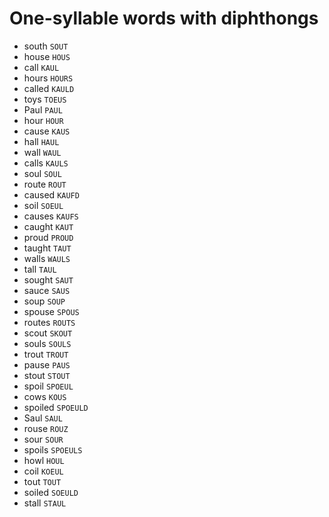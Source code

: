 # One-syllable words with diphthongs

* south `SOUT`
* house `HOUS`
* call `KAUL`
* hours `HOURS`
* called `KAULD`
* toys `TOEUS`
* Paul `PAUL`
* hour `HOUR`
* cause `KAUS`
* hall `HAUL`
* wall `WAUL`
* calls `KAULS`
* soul `SOUL`
* route `ROUT`
* caused `KAUFD`
* soil `SOEUL`
* causes `KAUFS`
* caught `KAUT`
* proud `PROUD`
* taught `TAUT`
* walls `WAULS`
* tall `TAUL`
* sought `SAUT`
* sauce `SAUS`
* soup `SOUP`
* spouse `SPOUS`
* routes `ROUTS`
* scout `SKOUT`
* souls `SOULS`
* trout `TROUT`
* pause `PAUS`
* stout `STOUT`
* spoil `SPOEUL`
* cows `KOUS`
* spoiled `SPOEULD`
* Saul `SAUL`
* rouse `ROUZ`
* sour `SOUR`
* spoils `SPOEULS`
* howl `HOUL`
* coil `KOEUL`
* tout `TOUT`
* soiled `SOEULD`
* stall `STAUL`
